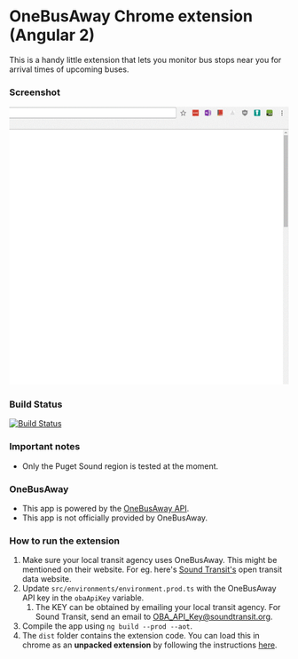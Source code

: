 OneBusAway Chrome extension (Angular 2)
=======================================
This is a handy little extension that lets you monitor bus stops near you for
arrival times of upcoming buses.  

### Screenshot
![Adding nearby stops](/screenshots/add_nearby_stop.gif "Adding nearby stops")

### Build Status
[![Build Status](https://travis-ci.org/sumitgouthaman/onebusaway-chrome-angular2.svg?branch=master)](https://travis-ci.org/sumitgouthaman/onebusaway-chrome-angular2)

### Important notes
- Only the Puget Sound region is tested at the moment.  

### OneBusAway
- This app is powered by the [OneBusAway API](https://onebusaway.org/).  
- This app is not officially provided by OneBusAway.  

### How to run the extension
1. Make sure your local transit agency uses OneBusAway. This might be mentioned
on their website. For eg. here's [Sound Transit's](https://www.soundtransit.org/Open-Transit-Data)
open transit data website.  
1. Update `src/environments/environment.prod.ts` with the OneBusAway API key
in the `obaApiKey` variable.  
    1. The KEY can be obtained by emailing your local transit agency. For
    Sound Transit, send an email to [OBA_API_Key@soundtransit.org](mailto:OBA_API_Key@soundtransit.org?subject=API%20Key%20request).  
1. Compile the app using `ng build --prod --aot`.  
1. The `dist` folder contains the extension code. You can load this in chrome
as an **unpacked extension** by following the instructions [here](https://developer.chrome.com/extensions/getstarted#unpacked).  